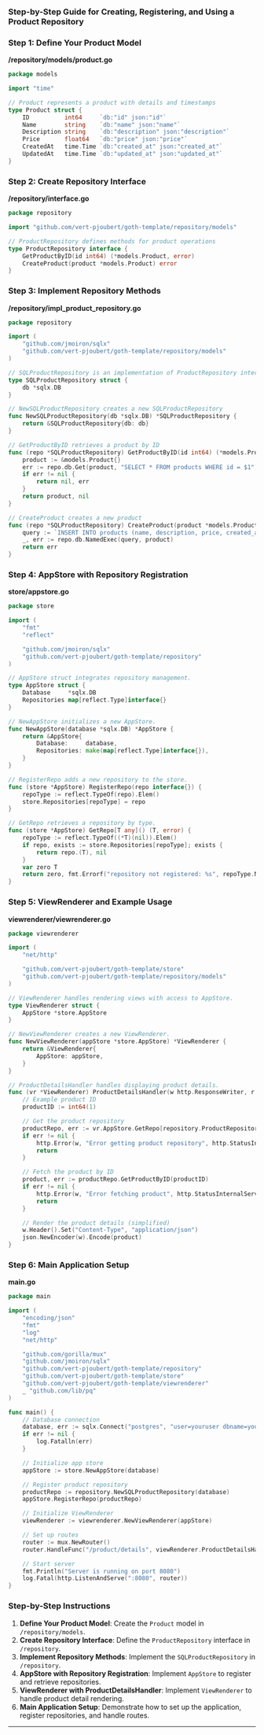 ### Step-by-Step Guide for Creating, Registering, and Using a Product Repository

### Step 1: Define Your Product Model

**/repository/models/product.go**
```go
package models

import "time"

// Product represents a product with details and timestamps
type Product struct {
	ID          int64     `db:"id" json:"id"`
	Name        string    `db:"name" json:"name"`
	Description string    `db:"description" json:"description"`
	Price       float64   `db:"price" json:"price"`
	CreatedAt   time.Time `db:"created_at" json:"created_at"`
	UpdatedAt   time.Time `db:"updated_at" json:"updated_at"`
}
```

### Step 2: Create Repository Interface

**/repository/interface.go**
```go
package repository

import "github.com/vert-pjoubert/goth-template/repository/models"

// ProductRepository defines methods for product operations
type ProductRepository interface {
	GetProductByID(id int64) (*models.Product, error)
	CreateProduct(product *models.Product) error
}
```

### Step 3: Implement Repository Methods

**/repository/impl_product_repository.go**
```go
package repository

import (
	"github.com/jmoiron/sqlx"
	"github.com/vert-pjoubert/goth-template/repository/models"
)

// SQLProductRepository is an implementation of ProductRepository interface
type SQLProductRepository struct {
	db *sqlx.DB
}

// NewSQLProductRepository creates a new SQLProductRepository
func NewSQLProductRepository(db *sqlx.DB) *SQLProductRepository {
	return &SQLProductRepository{db: db}
}

// GetProductByID retrieves a product by ID
func (repo *SQLProductRepository) GetProductByID(id int64) (*models.Product, error) {
	product := &models.Product{}
	err := repo.db.Get(product, "SELECT * FROM products WHERE id = $1", id)
	if err != nil {
		return nil, err
	}
	return product, nil
}

// CreateProduct creates a new product
func (repo *SQLProductRepository) CreateProduct(product *models.Product) error {
	query := `INSERT INTO products (name, description, price, created_at, updated_at) VALUES (:name, :description, :price, :created_at, :updated_at)`
	_, err := repo.db.NamedExec(query, product)
	return err
}
```

### Step 4: AppStore with Repository Registration

**store/appstore.go**
```go
package store

import (
	"fmt"
	"reflect"

	"github.com/jmoiron/sqlx"
	"github.com/vert-pjoubert/goth-template/repository"
)

// AppStore struct integrates repository management.
type AppStore struct {
	Database     *sqlx.DB
	Repositories map[reflect.Type]interface{}
}

// NewAppStore initializes a new AppStore.
func NewAppStore(database *sqlx.DB) *AppStore {
	return &AppStore{
		Database:     database,
		Repositories: make(map[reflect.Type]interface{}),
	}
}

// RegisterRepo adds a new repository to the store.
func (store *AppStore) RegisterRepo(repo interface{}) {
	repoType := reflect.TypeOf(repo).Elem()
	store.Repositories[repoType] = repo
}

// GetRepo retrieves a repository by type.
func (store *AppStore) GetRepo[T any]() (T, error) {
	repoType := reflect.TypeOf((*T)(nil)).Elem()
	if repo, exists := store.Repositories[repoType]; exists {
		return repo.(T), nil
	}
	var zero T
	return zero, fmt.Errorf("repository not registered: %s", repoType.Name())
}
```

### Step 5: ViewRenderer and Example Usage

**viewrenderer/viewrenderer.go**
```go
package viewrenderer

import (
	"net/http"

	"github.com/vert-pjoubert/goth-template/store"
	"github.com/vert-pjoubert/goth-template/repository/models"
)

// ViewRenderer handles rendering views with access to AppStore.
type ViewRenderer struct {
	AppStore *store.AppStore
}

// NewViewRenderer creates a new ViewRenderer.
func NewViewRenderer(appStore *store.AppStore) *ViewRenderer {
	return &ViewRenderer{
		AppStore: appStore,
	}
}

// ProductDetailsHandler handles displaying product details.
func (vr *ViewRenderer) ProductDetailsHandler(w http.ResponseWriter, r *http.Request) {
	// Example product ID
	productID := int64(1)

	// Get the product repository
	productRepo, err := vr.AppStore.GetRepo[repository.ProductRepository]()
	if err != nil {
		http.Error(w, "Error getting product repository", http.StatusInternalServerError)
		return
	}

	// Fetch the product by ID
	product, err := productRepo.GetProductByID(productID)
	if err != nil {
		http.Error(w, "Error fetching product", http.StatusInternalServerError)
		return
	}

	// Render the product details (simplified)
	w.Header().Set("Content-Type", "application/json")
	json.NewEncoder(w).Encode(product)
}
```

### Step 6: Main Application Setup

**main.go**
```go
package main

import (
	"encoding/json"
	"fmt"
	"log"
	"net/http"

	"github.com/gorilla/mux"
	"github.com/jmoiron/sqlx"
	"github.com/vert-pjoubert/goth-template/repository"
	"github.com/vert-pjoubert/goth-template/store"
	"github.com/vert-pjoubert/goth-template/viewrenderer"
	_ "github.com/lib/pq"
)

func main() {
	// Database connection
	database, err := sqlx.Connect("postgres", "user=youruser dbname=yourdb sslmode=disable")
	if err != nil {
		log.Fatalln(err)
	}

	// Initialize app store
	appStore := store.NewAppStore(database)

	// Register product repository
	productRepo := repository.NewSQLProductRepository(database)
	appStore.RegisterRepo(productRepo)

	// Initialize ViewRenderer
	viewRenderer := viewrenderer.NewViewRenderer(appStore)

	// Set up routes
	router := mux.NewRouter()
	router.HandleFunc("/product/details", viewRenderer.ProductDetailsHandler).Methods("GET")

	// Start server
	fmt.Println("Server is running on port 8080")
	log.Fatal(http.ListenAndServe(":8080", router))
}
```

### Step-by-Step Instructions

1. **Define Your Product Model**: Create the `Product` model in `/repository/models`.
2. **Create Repository Interface**: Define the `ProductRepository` interface in `/repository`.
3. **Implement Repository Methods**: Implement the `SQLProductRepository` in `/repository`.
4. **AppStore with Repository Registration**: Implement `AppStore` to register and retrieve repositories.
5. **ViewRenderer with ProductDetailsHandler**: Implement `ViewRenderer` to handle product detail rendering.
6. **Main Application Setup**: Demonstrate how to set up the application, register repositories, and handle routes.

---